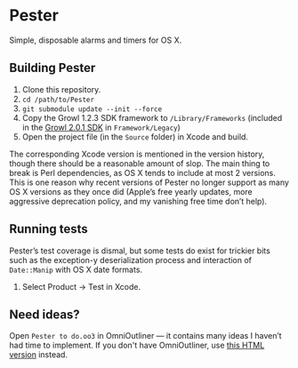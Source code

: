 Pester
======

Simple, disposable alarms and timers for OS X.

Building Pester
---------------

1. Clone this repository.
2. ```cd /path/to/Pester```
3. ```git submodule update --init --force```
4. Copy the Growl 1.2.3 SDK framework to `/Library/Frameworks` (included in the [Growl 2.0.1 SDK](http://growl.info/downloads#devdownloads) in `Framework/Legacy`)
5. Open the project file (in the `Source` folder) in Xcode and build. 

The corresponding Xcode version is mentioned in the version history, though there should be a reasonable amount of slop.  The main thing to break is Perl dependencies, as OS X tends to include at most 2 versions.  This is one reason why recent versions of Pester no longer support as many OS X versions as they once did (Apple’s free yearly updates, more aggressive deprecation policy, and my vanishing free time don’t help).

Running tests
-------------

Pester’s test coverage is dismal, but some tests do exist for trickier bits such as the exception-y deserialization process and interaction of `Date::Manip` with OS X date formats.

1. Select Product → Test in Xcode.

Need ideas?
-----------

Open `Pester to do.oo3` in OmniOutliner — it contains many ideas I haven’t had time to implement.  If you don't have OmniOutliner, use [this HTML version](https://rawgit.com/nriley/Pester/master/Pester%20to%20do.html/index.html) instead.
